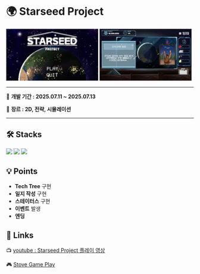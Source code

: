 # 🌍 Starseed Project
<div>
 <img width="49%" src="https://github.com/Team-SeedMoney/StarseedProject/blob/main/TitleScene.png">
 <img width="49%" src="https://github.com/Team-SeedMoney/StarseedProject/blob/main/GameScene.png">
</div>

*** 
📅 **개발 기간 : 2025.07.11 ~ 2025.07.13**
 
📌 **장르 : 2D, 전략, 시뮬레이션**
***

## 🛠 Stacks
![](https://img.shields.io/badge/Windows-0078D6?style=for-the-badge&logo=windows&logoColor=white)
![](https://img.shields.io/badge/Unity-100000?style=for-the-badge&logo=unity&logoColor=white) 
![](https://img.shields.io/badge/C%23-239120?style=for-the-badge&logo=c-sharp&logoColor=white)

## 💡 Points
+ **Tech Tree** 구현
+ **일지 작성** 구현
+ **스테이터스** 구현
+ **이벤트** 발생
+ **엔딩**

## 🔗 Links
 📺 [youtube : Starseed Project 플레이 영상](https://www.youtube.com/watch?v=3hBcUoEb1M0)

 🎮 [Stove Game Play](https://store.onstove.com/ko/games/5032)
